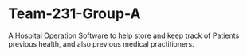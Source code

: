 # Team-231-Group-A
A Hospital Operation Software to help store and keep track of Patients previous health, and also previous medical practitioners.
